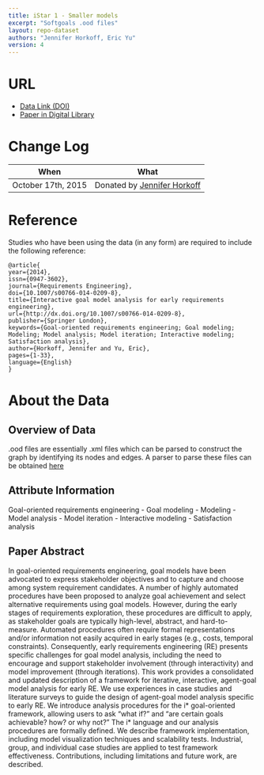 ```yaml
---
title: iStar 1 - Smaller models
excerpt: "Softgoals .ood files"
layout: repo-dataset
authors: "Jennifer Horkoff, Eric Yu"
version: 4
---
```


# URL

* [Data Link (DOI)](https://doi.org/10.5281/zenodo.581654)
* [Paper in Digital Library](http://link.springer.com/article/10.1007%2Fs00766-014-0209-8)

# Change Log

When | What
---- | ----
October 17th, 2015 | Donated by [Jennifer Horkoff](/repo/people/data-donors/promise4.html)

# Reference

Studies who have been using the data (in any form) are required to include the following reference:

```
@article{
year={2014},
issn={0947-3602},
journal={Requirements Engineering},
doi={10.1007/s00766-014-0209-8},
title={Interactive goal model analysis for early requirements engineering},
url={http://dx.doi.org/10.1007/s00766-014-0209-8},
publisher={Springer London},
keywords={Goal-oriented requirements engineering; Goal modeling; Modeling; Model analysis; Model iteration; Interactive modeling; Satisfaction analysis},
author={Horkoff, Jennifer and Yu, Eric},
pages={1-33},
language={English}
}
```

# About the Data

## Overview of Data

.ood files are essentially .xml files which can be parsed to construct the graph by identifying its nodes and edges. A parser to parse these files can be obtained [here](https://github.com/ai-se/softgoals/blob/master/src/parser/OMETree.py)

## Attribute Information

Goal-oriented requirements engineering - Goal modeling - Modeling - Model analysis - Model iteration - Interactive modeling - Satisfaction analysis

## Paper Abstract

In goal-oriented requirements engineering, goal models have been advocated to express stakeholder objectives and to capture and choose among system requirement candidates. A number of highly automated procedures have been proposed to analyze goal achievement and select alternative requirements using goal models. However, during the early stages of requirements exploration, these procedures are difficult to apply, as stakeholder goals are typically high-level, abstract, and hard-to-measure. Automated procedures often require formal representations and/or information not easily acquired in early stages (e.g., costs, temporal constraints). Consequently, early requirements engineering (RE) presents specific challenges for goal model analysis, including the need to encourage and support stakeholder involvement (through interactivity) and model improvement (through iterations). This work provides a consolidated and updated description of a framework for iterative, interactive, agent-goal model analysis for early RE. We use experiences in case studies and literature surveys to guide the design of agent-goal model analysis specific to early RE. We introduce analysis procedures for the i* goal-oriented framework, allowing users to ask “what if?” and “are certain goals achievable? how? or why not?” The i* language and our analysis procedures are formally defined. We describe framework implementation, including model visualization techniques and scalability tests. Industrial, group, and individual case studies are applied to test framework effectiveness. Contributions, including limitations and future work, are described.
